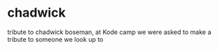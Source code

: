 # chadwick
tribute to chadwick boseman, at Kode camp we were asked to make a tribute to someone we look up to
